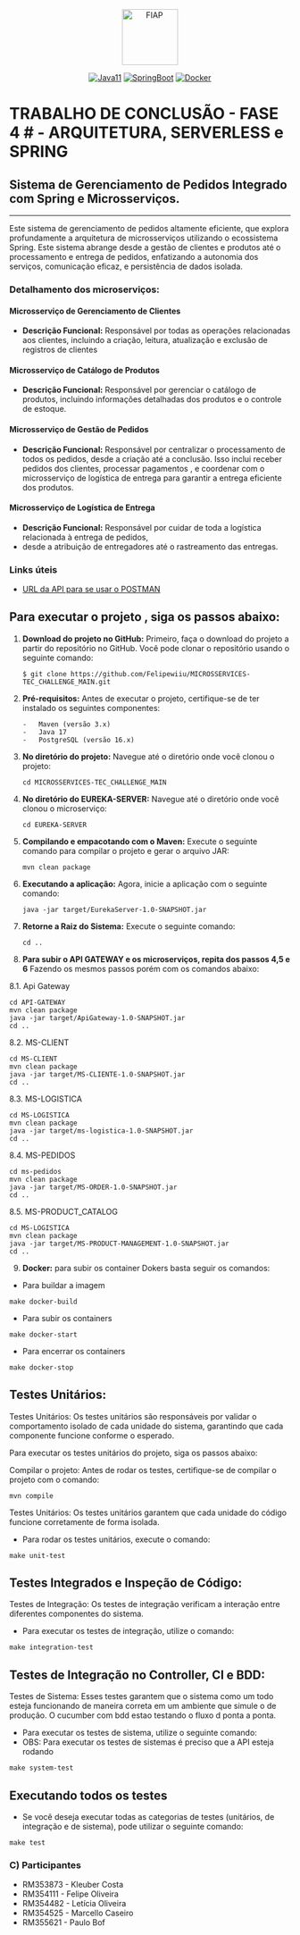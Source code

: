 <div align="center">
<a href="https://www.fiap.com.br" target="_blank">
    <img src="https://on.fiap.com.br/theme/fiap/postech/pos-tech.png" height="100px" alt="FIAP" class="center"/>
</a>

[![Java11](https://img.shields.io/badge/devel-Java-brightgreen)](https://docs.oracle.com/en/java/javase/11)
[![SpringBoot](https://img.shields.io/badge/framework-SpringBoot-brightgreen)](https://docs.spring.io/spring-boot/docs/current/reference/htmlsingle)
[![Docker](https://img.shields.io/badge/container-Docker-brightgreen)](https://www.docker.com)
</div>


# TRABALHO DE CONCLUSÃO - FASE 4 # - ARQUITETURA, SERVERLESS e SPRING

## Sistema de Gerenciamento de Pedidos Integrado com Spring e Microsserviços.

----
Este sistema de gerenciamento de pedidos altamente eficiente, que explora profundamente
a arquitetura de microsserviços utilizando o ecossistema Spring.
Este sistema abrange desde a gestão de clientes e produtos até o processamento e entrega de pedidos,
enfatizando a autonomia dos serviços, comunicação eficaz, e persistência de dados isolada.

### Detalhamento dos microserviços:

#### Microsserviço de Gerenciamento de Clientes

- **Descrição Funcional:**
  Responsável por todas as operações relacionadas aos clientes, incluindo a criação, leitura, atualização e
  exclusão de registros de clientes

#### Microsserviço de Catálogo de Produtos

- **Descrição Funcional:**
  Responsável por gerenciar o catálogo de produtos, incluindo informações 
detalhadas dos produtos e o controle de estoque.

#### Microsserviço de Gestão de Pedidos

- **Descrição Funcional:**
  Responsável por centralizar o processamento de todos os pedidos, desde a 
criação até a conclusão. Isso inclui receber pedidos dos clientes, 
processar pagamentos , e coordenar com o microsserviço de logística de 
entrega para garantir a entrega eficiente dos produtos.

#### Microsserviço de Logística de Entrega

- **Descrição Funcional:**
  Responsável por cuidar de toda a logística relacionada à entrega de pedidos, 
- desde a atribuição de entregadores até o rastreamento das entregas.

### Links úteis
- [URL da API para se usar o POSTMAN](https://lively-moon-837353.postman.co/workspace/08fb73dc-c7f8-41fa-b4f9-772c5ffc1c6c/collection/16007703-cbf1378b-cabe-4771-af56-30d0f3c73888?utm_source=email&utm_medium=view_collection)


## Para executar o projeto , siga os passos abaixo:

1. **Download do projeto no GitHub:**  Primeiro, faça o download do projeto a partir do repositório no GitHub. Você pode
   clonar o repositório usando o seguinte comando:

   ```shell
   $ git clone https://github.com/Felipewiiu/MICROSSERVICES-TEC_CHALLENGE_MAIN.git
   ```
2. **Pré-requisitos:**  Antes de executar o projeto, certifique-se de ter instalado os seguintes componentes:
   ```shell  
   -   Maven (versão 3.x)
   -   Java 17
   -   PostgreSQL (versão 16.x)
    ```
3. **No diretório do projeto:**  Navegue até o diretório onde você clonou o projeto:
   ```shell
   cd MICROSSERVICES-TEC_CHALLENGE_MAIN
   ```
4. **No diretório do EUREKA-SERVER:**  Navegue até o diretório onde você clonou o microserviço:
   ```shell
   cd EUREKA-SERVER
   ```
5. **Compilando e empacotando com o Maven:**  Execute o seguinte comando para compilar o projeto e gerar o arquivo JAR:
   ```shell
   mvn clean package
   ```
6. **Executando a aplicação:**  Agora, inicie a aplicação com o seguinte comando:
   ```shell
   java -jar target/EurekaServer-1.0-SNAPSHOT.jar
   ```
   
7. **Retorne a Raiz do Sistema:**  Execute o seguinte comando:
   ```shell
   cd ..
   ```
8. **Para subir o API GATEWAY e os microserviços, repita dos passos 4,5 e 6** Fazendo os mesmos passos porém com os comandos abaixo:

8.1. Api Gateway

    cd API-GATEWAY
    mvn clean package
    java -jar target/ApiGateway-1.0-SNAPSHOT.jar
    cd ..

8.2. MS-CLIENT

    cd MS-CLIENT
    mvn clean package
    java -jar target/MS-CLIENTE-1.0-SNAPSHOT.jar
    cd ..

8.3. MS-LOGISTICA

    cd MS-LOGISTICA
    mvn clean package
    java -jar target/ms-logistica-1.0-SNAPSHOT.jar
    cd ..

8.4. MS-PEDIDOS

    cd ms-pedidos
    mvn clean package
    java -jar target/MS-ORDER-1.0-SNAPSHOT.jar
    cd ..

8.5. MS-PRODUCT_CATALOG

    cd MS-LOGISTICA
    mvn clean package
    java -jar target/MS-PRODUCT-MANAGEMENT-1.0-SNAPSHOT.jar
    cd ..

9. **Docker:** para subir os container Dokers basta seguir os comandos:

- Para buildar a imagem
````shell
make docker-build

````
- Para subir os containers
````shell
make docker-start
````
- Para encerrar os containers
````shell
make docker-stop
````

## Testes Unitários:

Testes Unitários:
Os testes unitários são responsáveis por validar o comportamento isolado de cada unidade do sistema, garantindo que cada
componente funcione conforme o esperado.

Para executar os testes unitários do projeto, siga os passos abaixo:

Compilar o projeto: Antes de rodar os testes, certifique-se de compilar o projeto com o comando:

```shell
mvn compile
 ```

Testes Unitários:
Os testes unitários garantem que cada unidade do código funcione corretamente de forma isolada.

- Para rodar os testes unitários, execute o comando:

```shell
make unit-test
 ```

## Testes Integrados e Inspeção de Código:

Testes de Integração:
Os testes de integração verificam a interação entre diferentes componentes do sistema.

- Para executar os testes de integração, utilize o comando:

```shell
make integration-test
 ```

## Testes de Integração no Controller, CI e BDD:

Testes de Sistema:
Esses testes garantem que o sistema como um todo esteja funcionando de maneira correta em um ambiente que simule o de
produção. O cucumber com bdd estao testando o fluxo d ponta a ponta.


- Para executar os testes de sistema, utilize o seguinte comando:
- OBS: Para executar os testes de sistemas é preciso que a API esteja rodando

```shell
make system-test
 ```

## Executando todos os testes

- Se você deseja executar todas as categorias de testes (unitários, de integração e de sistema), pode utilizar o
  seguinte comando:

```shell
make test 
```


### C) Participantes

- RM353873 - Kleuber Costa
- RM354111 - Felipe Oliveira
- RM354482 - Letícia Oliveira
- RM354525 - Marcello Caseiro
- RM355621 - Paulo Bof
  
  


